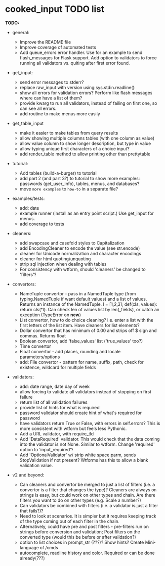 
# cooked_input TODO list

**TODO:**

* general:
    * Improve the README file
    * Improve coverage of automated tests
    * Add queue_errors error handler. Use for an example to send flash_messages for Flask support. Add option to 
        validators to force running all validators vs. quiting after first error found.

* get_input:
    * send error messages to stderr?
    * replace raw_input with version using sys.stdin.readline()
    * show all errors for validation errors? Perform like flash messages where can have a list of them?
    * provide kwarg to run all validators, instead of failing on first one, so can see all errors.
    * add routine to make menus more easily

* get_table_input
    * make it easier to make tables from query results
    * allow showing multiple columns tables (with one column as value)
    * allow value column to show longer description, but type in value
    * allow typing unique first characters of a choice input?
    * add render_table method to allow printing other than prettytable

* tutorial:
    * Add tables (build-a-burger) to tutorial
    * add part 2 (and part 3?) to tutorial to show more examples: passwords (get_user_info), tables,
        menus, and databases?
    * move `more examples` to `how-to` in a separate file?
           
* examples/tests:
    * add: date
    * example runner (install as an entry point script.) Use get_input for menus.
    * add coverage to tests

* cleaners:
    * add swapcase and casefold styles to Capitalization
    * add EncodingCleaner to encode the value (see str.encode)
    * cleaner for Unicode normalization and character encodings
    * cleaner for html quoting/unquoting
    * strip sql injection when dealing with tables
    * For consistency with wtform, should 'cleaners' be changed to 'filters'?

* convertors:
    * NameTuple convertor - pass in a NamedTuple type (from typing.NamedTuple if want default values)
      and a list of values. Returns an instance of the NamedTuple. l = [1,2,3]; def(cls, values):
      return cls(*l). Can check len of values list by len(_fields), or catch an exception (TypeError on __new__)
    * List convertor, how to do choice cleaning? i.e. enter a list with the first letters of the
    list item. Have cleaners for list elements?
    * Dollar convertor that has minimum of 0.00 and strips off $ sign and commas. Returns float
    * Boolean convertor, add 'false_values' list ('true_values' too?)
    * Time convertor
    * Float convertor - add places, rounding and locale parameters/options
    * add: File convertor - pattern for name, suffix, path, check for existence, wildcard for multiple fields
 
* validators:
    * add: date range, date day of week
    * allow forcing to validate all validators instead of stopping on first failure
    * return list of all validation failures
    * provide list of hints for what is required
    * password validator should create hint of what's required for password
    * have validators return True or False, with errors in self.errors? This is
    more consistent with wtform but feels less Pythonic.
    * Add a URL validator, with require_tld
    * Add 'DataRequired' validator. This would check that the data coming into the validator
    is not None. Similar to wtform. Change 'required' option to 'input_required'?
    * Add 'OptionalValidator' w/ strip white space parm, sends StopValidation if not present? 
    Wtforms has this to allow a blank validation value.

* v2 and beyond:
    * Can cleaners and convertor be merged to just a list of filters (i.e. a convertor is a 
    filter that changes the type)? Cleaners are always 
    on strings is easy, but could work on other types and chain. Are there filters you 
    want to do on other types (e.g. Scale a number?)
    * Can validators be combined with filters (i.e. a validator is just a filter that fails?)?
    * Need to look at scenarios. It is simpler but it requires keeping track of the type coming 
    out of each filter in the chain.
    * Alternatively, could have pre and post filters - pre-filters run on strings before
    conversion and validation; Post filters on the converted type (would this be before or
    after validation?)
    * option to list choices in prompt_str (???)? Show hints? Create Mini-language of /cmds
    * autocomplete, readline history and color. Required or can be done already(???)




